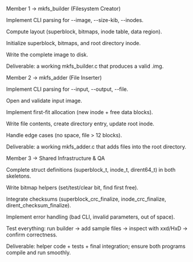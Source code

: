 Member 1 → mkfs_builder (Filesystem Creator)

Implement CLI parsing for --image, --size-kib, --inodes.

Compute layout (superblock, bitmaps, inode table, data region).

Initialize superblock, bitmaps, and root directory inode.

Write the complete image to disk.

Deliverable: a working mkfs_builder.c that produces a valid .img.




Member 2 → mkfs_adder (File Inserter)

Implement CLI parsing for --input, --output, --file.

Open and validate input image.

Implement first-fit allocation (new inode + free data blocks).

Write file contents, create directory entry, update root inode.

Handle edge cases (no space, file > 12 blocks).

Deliverable: a working mkfs_adder.c that adds files into the root directory.





Member 3 → Shared Infrastructure & QA

Complete struct definitions (superblock_t, inode_t, dirent64_t) in both skeletons.

Write bitmap helpers (set/test/clear bit, find first free).

Integrate checksums (superblock_crc_finalize, inode_crc_finalize, dirent_checksum_finalize).

Implement error handling (bad CLI, invalid parameters, out of space).

Test everything: run builder → add sample files → inspect with xxd/HxD → confirm correctness.

Deliverable: helper code + tests + final integration; ensure both programs compile and run smoothly.
